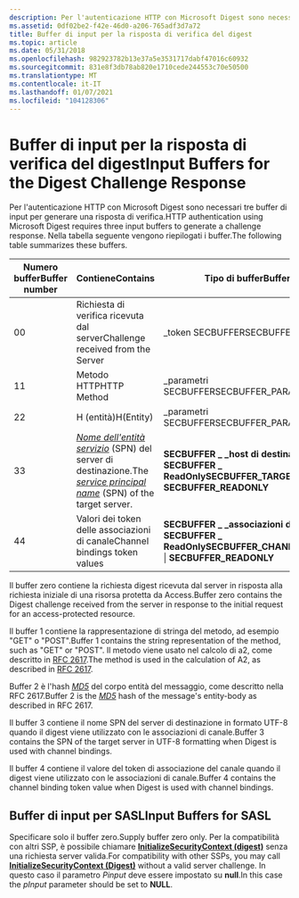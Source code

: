 ```yaml
---
description: Per l'autenticazione HTTP con Microsoft Digest sono necessari tre buffer di input per generare una risposta di verifica. Nella tabella seguente vengono riepilogati i buffer.
ms.assetid: 0df02be2-f42e-46d0-a206-765adf3d7a72
title: Buffer di input per la risposta di verifica del digest
ms.topic: article
ms.date: 05/31/2018
ms.openlocfilehash: 982923782b13e37a5e3531717dabf47016c60932
ms.sourcegitcommit: 831e8f3db78ab820e1710cede244553c70e50500
ms.translationtype: MT
ms.contentlocale: it-IT
ms.lasthandoff: 01/07/2021
ms.locfileid: "104128306"
---
```

# <a name="input-buffers-for-the-digest-challenge-response"></a><span data-ttu-id="ad5da-104">Buffer di input per la risposta di verifica del digest</span><span class="sxs-lookup"><span data-stu-id="ad5da-104">Input Buffers for the Digest Challenge Response</span></span>

<span data-ttu-id="ad5da-105">Per l'autenticazione HTTP con Microsoft Digest sono necessari tre buffer di input per generare una risposta di verifica.</span><span class="sxs-lookup"><span data-stu-id="ad5da-105">HTTP authentication using Microsoft Digest requires three input buffers to generate a challenge response.</span></span> <span data-ttu-id="ad5da-106">Nella tabella seguente vengono riepilogati i buffer.</span><span class="sxs-lookup"><span data-stu-id="ad5da-106">The following table summarizes these buffers.</span></span>



| <span data-ttu-id="ad5da-107">Numero buffer</span><span class="sxs-lookup"><span data-stu-id="ad5da-107">Buffer number</span></span> | <span data-ttu-id="ad5da-108">Contiene</span><span class="sxs-lookup"><span data-stu-id="ad5da-108">Contains</span></span>                                                                                                                                             | <span data-ttu-id="ad5da-109">Tipo di buffer</span><span class="sxs-lookup"><span data-stu-id="ad5da-109">Buffer type</span></span>                                                 |
|---------------|------------------------------------------------------------------------------------------------------------------------------------------------------|-------------------------------------------------------------|
| <span data-ttu-id="ad5da-110">0</span><span class="sxs-lookup"><span data-stu-id="ad5da-110">0</span></span>             | <span data-ttu-id="ad5da-111">Richiesta di verifica ricevuta dal server</span><span class="sxs-lookup"><span data-stu-id="ad5da-111">Challenge received from the Server</span></span>                                                                                                                   | <span data-ttu-id="ad5da-112">\_token SECBUFFER</span><span class="sxs-lookup"><span data-stu-id="ad5da-112">SECBUFFER\_TOKEN</span></span>                                            |
| <span data-ttu-id="ad5da-113">1</span><span class="sxs-lookup"><span data-stu-id="ad5da-113">1</span></span>             | <span data-ttu-id="ad5da-114">Metodo HTTP</span><span class="sxs-lookup"><span data-stu-id="ad5da-114">HTTP Method</span></span>                                                                                                                                          | <span data-ttu-id="ad5da-115">\_parametri SECBUFFER</span><span class="sxs-lookup"><span data-stu-id="ad5da-115">SECBUFFER\_PARAMS</span></span>                                           |
| <span data-ttu-id="ad5da-116">2</span><span class="sxs-lookup"><span data-stu-id="ad5da-116">2</span></span>             | <span data-ttu-id="ad5da-117">H (entità)</span><span class="sxs-lookup"><span data-stu-id="ad5da-117">H(Entity)</span></span>                                                                                                                                            | <span data-ttu-id="ad5da-118">\_parametri SECBUFFER</span><span class="sxs-lookup"><span data-stu-id="ad5da-118">SECBUFFER\_PARAMS</span></span>                                           |
| <span data-ttu-id="ad5da-119">3</span><span class="sxs-lookup"><span data-stu-id="ad5da-119">3</span></span>             | <span data-ttu-id="ad5da-120">[*Nome dell'entità servizio*](../secgloss/s-gly.md) (SPN) del server di destinazione.</span><span class="sxs-lookup"><span data-stu-id="ad5da-120">The [*service principal name*](../secgloss/s-gly.md) (SPN) of the target server.</span></span> | <span data-ttu-id="ad5da-121">**SECBUFFER \_ \_host di destinazione** \| **SECBUFFER \_ ReadOnly**</span><span class="sxs-lookup"><span data-stu-id="ad5da-121">**SECBUFFER\_TARGET\_HOST** \| **SECBUFFER\_READONLY**</span></span>      |
| <span data-ttu-id="ad5da-122">4</span><span class="sxs-lookup"><span data-stu-id="ad5da-122">4</span></span>             | <span data-ttu-id="ad5da-123">Valori dei token delle associazioni di canale</span><span class="sxs-lookup"><span data-stu-id="ad5da-123">Channel bindings token values</span></span>                                                                                                                        | <span data-ttu-id="ad5da-124">**SECBUFFER \_ \_associazioni di canale** \| **SECBUFFER \_ ReadOnly**</span><span class="sxs-lookup"><span data-stu-id="ad5da-124">**SECBUFFER\_CHANNEL\_BINDINGS** \| **SECBUFFER\_READONLY**</span></span> |



 

<span data-ttu-id="ad5da-125">Il buffer zero contiene la richiesta digest ricevuta dal server in risposta alla richiesta iniziale di una risorsa protetta da Access.</span><span class="sxs-lookup"><span data-stu-id="ad5da-125">Buffer zero contains the Digest challenge received from the server in response to the initial request for an access-protected resource.</span></span>

<span data-ttu-id="ad5da-126">Il buffer 1 contiene la rappresentazione di stringa del metodo, ad esempio "GET" o "POST".</span><span class="sxs-lookup"><span data-stu-id="ad5da-126">Buffer 1 contains the string representation of the method, such as "GET" or "POST".</span></span> <span data-ttu-id="ad5da-127">Il metodo viene usato nel calcolo di a2, come descritto in [RFC 2617](https://www.ietf.org/rfc/rfc2617.txt).</span><span class="sxs-lookup"><span data-stu-id="ad5da-127">The method is used in the calculation of A2, as described in [RFC 2617](https://www.ietf.org/rfc/rfc2617.txt).</span></span>

<span data-ttu-id="ad5da-128">Buffer 2 è l'hash [*MD5*](../secgloss/m-gly.md) del corpo entità del messaggio, come descritto nella RFC 2617.</span><span class="sxs-lookup"><span data-stu-id="ad5da-128">Buffer 2 is the [*MD5*](../secgloss/m-gly.md) hash of the message's entity-body as described in RFC 2617.</span></span>

<span data-ttu-id="ad5da-129">Il buffer 3 contiene il nome SPN del server di destinazione in formato UTF-8 quando il digest viene utilizzato con le associazioni di canale.</span><span class="sxs-lookup"><span data-stu-id="ad5da-129">Buffer 3 contains the SPN of the target server in UTF-8 formatting when Digest is used with channel bindings.</span></span>

<span data-ttu-id="ad5da-130">Il buffer 4 contiene il valore del token di associazione del canale quando il digest viene utilizzato con le associazioni di canale.</span><span class="sxs-lookup"><span data-stu-id="ad5da-130">Buffer 4 contains the channel binding token value when Digest is used with channel bindings.</span></span>

## <a name="input-buffers-for-sasl"></a><span data-ttu-id="ad5da-131">Buffer di input per SASL</span><span class="sxs-lookup"><span data-stu-id="ad5da-131">Input Buffers for SASL</span></span>

<span data-ttu-id="ad5da-132">Specificare solo il buffer zero.</span><span class="sxs-lookup"><span data-stu-id="ad5da-132">Supply buffer zero only.</span></span> <span data-ttu-id="ad5da-133">Per la compatibilità con altri SSP, è possibile chiamare [**InitializeSecurityContext (digest)**](/windows/win32/api/sspi/nf-sspi-initializesecuritycontexta) senza una richiesta server valida.</span><span class="sxs-lookup"><span data-stu-id="ad5da-133">For compatibility with other SSPs, you may call [**InitializeSecurityContext (Digest)**](/windows/win32/api/sspi/nf-sspi-initializesecuritycontexta) without a valid server challenge.</span></span> <span data-ttu-id="ad5da-134">In questo caso il parametro *Pinput* deve essere impostato su **null**.</span><span class="sxs-lookup"><span data-stu-id="ad5da-134">In this case the *pInput* parameter should be set to **NULL**.</span></span>

 

 
